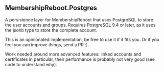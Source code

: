 MembershipReboot.Postgres
-------------------------

A persistence layer for MembershipReboot that uses PostgreSQL to store the user accounts and groups.
Requires PostgreSQL 9.4 or later, as it uses the jsonb type to store the complete account.

This is an opinionated implementation, be free to use it if it fits you. Or if you feel you can improve things, send a PR :).

Work needed around more advanced features: linked accounts and certificates in particular, their performance is probably not very good (see code to understand why).
